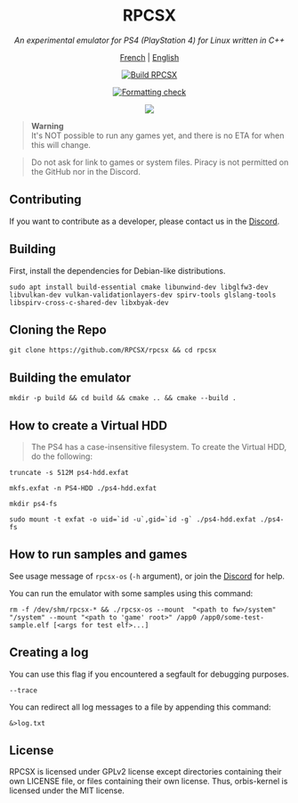 <div align="center">
   
# RPCSX
*An experimental emulator for PS4 (PlayStation 4) for Linux written in C++*

[French](.github/readme-fr.md) | [English](.github/readme.md)

[![Build RPCSX](../../../actions/workflows/rpcsx.yml/badge.svg)](../../../actions/workflows/rpcsx.yml)

[![Formatting check](../../../actions/workflows/format.yml/badge.svg)](../../../actions/workflows/format.yml)

[![](https://img.shields.io/discord/252023769500090368?color=5865F2&logo=discord&logoColor=white)](https://discord.gg/t6dzA4wUdG)

</div>

> **Warning** <br/>
> It's NOT possible to run any games yet, and there is no ETA for when this will change.

> Do not ask for link to games or system files. Piracy is not permitted on the GitHub nor in the Discord.


## Contributing

If you want to contribute as a developer, please contact us in the [Discord](https://discord.gg/t6dzA4wUdG).

## Building

First, install the dependencies for Debian-like distributions.
   
``sudo apt install build-essential cmake libunwind-dev libglfw3-dev libvulkan-dev vulkan-validationlayers-dev spirv-tools glslang-tools libspirv-cross-c-shared-dev libxbyak-dev``

## Cloning the Repo

``git clone https://github.com/RPCSX/rpcsx && cd rpcsx``
   
## Building the emulator
   
`mkdir -p build && cd build && cmake .. && cmake --build .`

## How to create a Virtual HDD

> The PS4 has a case-insensitive filesystem. To create the Virtual HDD, do the following:
 
`truncate -s 512M ps4-hdd.exfat`

`mkfs.exfat -n PS4-HDD ./ps4-hdd.exfat`

`mkdir ps4-fs`

``sudo mount -t exfat -o uid=`id -u`,gid=`id -g` ./ps4-hdd.exfat ./ps4-fs``

## How to run samples and games
   
See usage message of `rpcsx-os` (`-h` argument), or join the [Discord](https://discord.gg/t6dzA4wUdG) for help.

You can run the emulator with some samples using this command:
   
`rm -f /dev/shm/rpcsx-* && ./rpcsx-os --mount  "<path to fw>/system" "/system" --mount "<path to 'game' root>" /app0 /app0/some-test-sample.elf [<args for test elf>...]`

## Creating a log

You can use this flag if you encountered a segfault for debugging purposes.
    
`--trace` 
    
You can redirect all log messages to a file by appending this command:

`&>log.txt`
      


## License

RPCSX is licensed under GPLv2 license except directories containing their own LICENSE file, or files containing their own license.
Thus, orbis-kernel is licensed under the MIT license.


